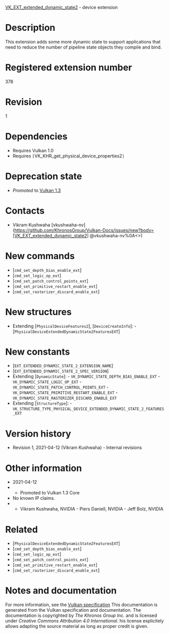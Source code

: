 [VK_EXT_extended_dynamic_state2](https://www.khronos.org/registry/vulkan/specs/1.3-extensions/man/html/VK_EXT_extended_dynamic_state2.html) - device extension

# Description
This extension adds some more dynamic state to support applications that
need to reduce the number of pipeline state objects they compile and bind.

# Registered extension number
378

# Revision
1

# Dependencies
- Requires Vulkan 1.0
- Requires `[`VK_KHR_get_physical_device_properties2`]`

# Deprecation state
- *Promoted* to [Vulkan 1.3](https://www.khronos.org/registry/vulkan/specs/1.3-extensions/html/vkspec.html#versions-1.3-promotions)

# Contacts
- Vikram Kushwaha [vkushwaha-nv](https://github.com/KhronosGroup/Vulkan-Docs/issues/new?body=[VK_EXT_extended_dynamic_state2] @vkushwaha-nv%0A<<Here describe the issue or question you have about the VK_EXT_extended_dynamic_state2 extension>>)

# New commands
- [`cmd_set_depth_bias_enable_ext`]
- [`cmd_set_logic_op_ext`]
- [`cmd_set_patch_control_points_ext`]
- [`cmd_set_primitive_restart_enable_ext`]
- [`cmd_set_rasterizer_discard_enable_ext`]

# New structures
- Extending [`PhysicalDeviceFeatures2`], [`DeviceCreateInfo`]:  - [`PhysicalDeviceExtendedDynamicState2FeaturesEXT`]

# New constants
- [`EXT_EXTENDED_DYNAMIC_STATE_2_EXTENSION_NAME`]
- [`EXT_EXTENDED_DYNAMIC_STATE_2_SPEC_VERSION`]
- Extending [`DynamicState`]:  - `VK_DYNAMIC_STATE_DEPTH_BIAS_ENABLE_EXT`  - `VK_DYNAMIC_STATE_LOGIC_OP_EXT`  - `VK_DYNAMIC_STATE_PATCH_CONTROL_POINTS_EXT`  - `VK_DYNAMIC_STATE_PRIMITIVE_RESTART_ENABLE_EXT`  - `VK_DYNAMIC_STATE_RASTERIZER_DISCARD_ENABLE_EXT` 
- Extending [`StructureType`]:  - `VK_STRUCTURE_TYPE_PHYSICAL_DEVICE_EXTENDED_DYNAMIC_STATE_2_FEATURES_EXT`

# Version history
- Revision 1, 2021-04-12 (Vikram Kushwaha)  - Internal revisions

# Other information
* 2021-04-12
*   - Promoted to Vulkan 1.3 Core 
* No known IP claims.
*   - Vikram Kushwaha, NVIDIA  - Piers Daniell, NVIDIA  - Jeff Bolz, NVIDIA

# Related
- [`PhysicalDeviceExtendedDynamicState2FeaturesEXT`]
- [`cmd_set_depth_bias_enable_ext`]
- [`cmd_set_logic_op_ext`]
- [`cmd_set_patch_control_points_ext`]
- [`cmd_set_primitive_restart_enable_ext`]
- [`cmd_set_rasterizer_discard_enable_ext`]

# Notes and documentation
For more information, see the [Vulkan specification](https://www.khronos.org/registry/vulkan/specs/1.3-extensions/html/vkspec.html)
This documentation is generated from the Vulkan specification and documentation.
The documentation is copyrighted by *The Khronos Group Inc.* and is licensed under *Creative Commons Attribution 4.0 International*.
his license explicitely allows adapting the source material as long as proper credit is given.
        